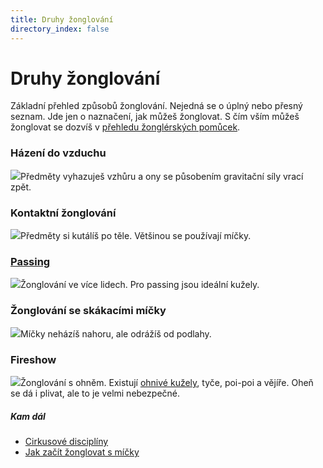 ```yaml
---
title: Druhy žonglování
directory_index: false
---
```


# Druhy žonglování

Základní přehled způsobů žonglování. Nejedná se o úplný nebo přesný seznam. Jde jen o naznačení, jak můžeš žonglovat. S čím vším můžeš žonglovat se dozvíš v [přehledu žonglérských pomůcek](/nacini.html "Žognlérské náčiní.").

### Házení do vzduchu

![](/img/d/druhya.png)Předměty vyhazuješ vzhůru a ony se působením gravitační síly vrací zpět.

### Kontaktní žonglování

![](/img/d/druhyb.png)Předměty si kutálíš po těle. Většinou se používají míčky.

### [Passing](/kuzely/passing/ "Žonglování ve více lidech.")

[![](/img/d/druhyc.png)](/kuzely/passing/ "Žonglování ve více lidech.")Žonglování ve více lidech. Pro passing jsou ideální kužely.

### Žonglování se skákacími míčky

![](/img/d/druhyd.png)Míčky neházíš nahoru, ale odrážíš od podlahy.

### Fireshow

![](/img/d/druhye.png)Žonglování s ohněm. Existují [ohnivé kužely](/kuzely/ohen.html "Žonglování s ohněm."), tyče, poi-poi a vějíře. Oheň se dá i plivat, ale to je velmi nebezpečné.

##### Kam dál

- [Cirkusové disciplíny](/cirkusove-discipliny.html "Dovednosti které nemají s žonglováním mnoho společného")
- [Jak začít žonglovat s míčky](/micky/jak-zacit.html "Jak začít žonglovat s míčky")

